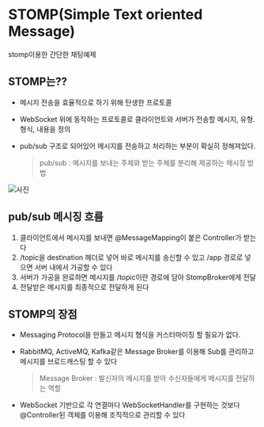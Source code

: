 # STOMP(Simple Text oriented Message)
stomp이용한 간단한 채팅예제

## STOMP는??
- 메시지 전송을 효율적으로 하기 위해 탄생한 프로토콜
- WebSocket 위에 동작하는 프로토콜로 클라이언트와 서버가 전송할 메시지, 유형. 형식, 내용을 정의
- pub/sub 구조로 되어있어 메시지를 전송하고 처리하는 부분이 확실히 정해져있다.

    > pub/sub : 메시지를 보내는 주체와 받는 주체를 분리해 제공하는 메시징 방법

![사진](https://github.com/minjun7984/readme-image/blob/main/stomp.png)

## pub/sub 메시징 흐름
1. 클라이언트에서 메시지를 보내면 @MessageMapping이 붙은 Controller가 받는다
2. /topic을 destination 헤더로 넣어 바로 메시지를 송신할 수 있고 /app 경로로 넣으면 서버 내에서 가공할 수 있다
3. 서버가 가공을 완료하면 메시지를 /topic이란 경로에 담아 StompBroker에게 전달
4. 전달받은 메시지를 최종적으로 전달하게 된다

## STOMP의 장점
- Messaging Protocol을 만들고 메시지 형식을 커스터마이징 할 필요가 없다.
- RabbitMQ, ActiveMQ, Kafka같은 Message Broker를 이용해 Sub를 관리하고 메시지를 브로드캐스팅 할 수 있다

  > Message Broker : 발신자의 메시지를 받아 수신자들에게 메시지를 전달하는 역할
- WebSocket 기반으로 각 연결마다 WebSocketHandler를 구현하는 것보다 @Controller된 객체를 이용해 조직적으로 관리할 수 있다

